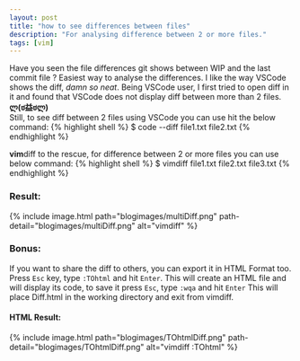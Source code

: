 ```yaml
---
layout: post
title: "how to see differences between files"
description: "For analysing difference between 2 or more files."
tags: [vim]
---
```


Have you seen the file differences git shows between WIP and the last commit file ? Easiest way to analyse the differences. I like the way VSCode shows the diff, _damn so neat_. Being VSCode user, I first tried to open diff in it and found that VSCode does not display diff between more than 2 files. **ლ(ಠ益ಠლ)**  
Still, to see diff between 2 files using VSCode you can use hit the below command:
{% highlight shell %}
$ code --diff file1.txt file2.txt
{% endhighlight %}

**vim**diff to the rescue, for difference between 2 or more files you can use below command:
{% highlight shell %}
$ vimdiff file1.txt file2.txt file3.txt
{% endhighlight %}
### Result:
{% include image.html path="blogimages/multiDiff.png" path-detail="blogimages/multiDiff.png" alt="vimdiff" %}

### Bonus:
If you want to share the diff to others, you can export it in HTML Format too. Press `Esc` key, type `:TOhtml` and hit `Enter`. This will create an HTML file and will display its code, to save it press `Esc`, type `:wqa` and hit `Enter` This will place Diff.html in the working directory and exit from vimdiff.
#### HTML Result:
{% include image.html path="blogimages/TOhtmlDiff.png" path-detail="blogimages/TOhtmlDiff.png" alt="vimdiff :TOhtml" %}

